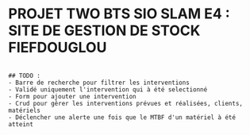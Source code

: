 # PROJET TWO BTS SIO SLAM E4 : SITE DE GESTION DE STOCK FIEFDOUGLOU

```

## TODO :
- Barre de recherche pour filtrer les interventions
- Validé uniquement l'intervention qui à été selectionné
- Form pour ajouter une intervention
- Crud pour gêrer les interventions prévues et réalisées, clients, matériels
- Déclencher une alerte une fois que le MTBF d'un matériel à été atteint 
